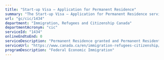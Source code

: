 ```yaml
---
title: "Start-up Visa – Application for Permanent Residence"
summary: "The Start-up Visa – Application for Permanent Residence service from Immigration, Refugees and Citizenship Canada is not available end-to-end online, according to the GC Service Inventory."
url: "gc/cic/1434"
department: "Immigration, Refugees and Citizenship Canada"
departmentAcronym: "cic"
serviceId: "1434"
onlineEndtoEnd: 0
serviceDescription: "Permanent Residence granted and Permanent Resident card issued to immigrant entrepreneurs with the skills and potential to build businesses in Canada that are innovative, can create jobs for Canadians and can compete on a global scale."
serviceUrl: "https://www.canada.ca/en/immigration-refugees-citizenship/services/immigrate-canada/start-visa/about.html"
programDescription: "Federal Economic Immigration"
---
```

